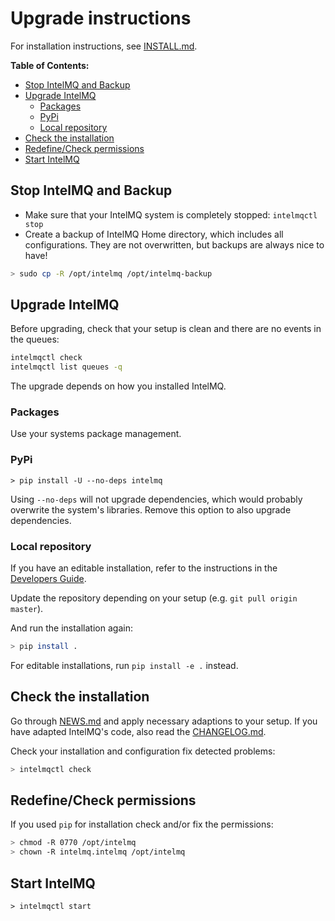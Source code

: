# Upgrade instructions

For installation instructions, see [INSTALL.md](INSTALL.md).

**Table of Contents:**
- [Stop IntelMQ and Backup](#stop-intelmq-and-backup)
- [Upgrade IntelMQ](#upgrade-intelmq)
  - [Packages](#packages)
  - [PyPi](#pypi)
  - [Local repository](#local-repository)
- [Check the installation](#check-the-installation)
- [Redefine/Check permissions](#redefinecheck-permissions)
- [Start IntelMQ](#start-intelmq)


## Stop IntelMQ and Backup

* Make sure that your IntelMQ system is completely stopped: `intelmqctl stop`
* Create a backup of IntelMQ Home directory, which includes all configurations. They are not overwritten, but backups are always nice to have!

```bash
> sudo cp -R /opt/intelmq /opt/intelmq-backup
```

## Upgrade IntelMQ

Before upgrading, check that your setup is clean and there are no events in the queues:
```bash
intelmqctl check
intelmqctl list queues -q
```

The upgrade depends on how you installed IntelMQ.

### Packages

Use your systems package management.

### PyPi

```
> pip install -U --no-deps intelmq
```
Using `--no-deps` will not upgrade dependencies, which would probably overwrite the system's libraries.
Remove this option to also upgrade dependencies.

### Local repository

If you have an editable installation, refer to the instructions in the [Developers Guide](Developers-Guide.md#development-environment).

Update the repository depending on your setup (e.g. `git pull origin master`).

And run the installation again:
```bash
> pip install .
```
For editable installations, run `pip install -e .` instead.

## Check the installation

Go through [NEWS.md](../NEWS.md) and apply necessary adaptions to your setup.
If you have adapted IntelMQ's code, also read the [CHANGELOG.md](../CHANGELOG.md).

Check your installation and configuration fix detected problems:
```bash
> intelmqctl check
```

## Redefine/Check permissions

If you used `pip` for installation check and/or fix the permissions:
```bash
> chmod -R 0770 /opt/intelmq
> chown -R intelmq.intelmq /opt/intelmq
```

## Start IntelMQ

```
> intelmqctl start
```
